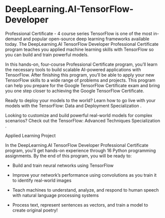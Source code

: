 # DeepLearning.AI-TensorFlow-Developer

Professional Certificate - 4 course series
TensorFlow is one of the most in-demand and popular open-source deep learning frameworks available today. The DeepLearning.AI TensorFlow Developer Professional Certificate program teaches you applied machine learning skills with TensorFlow so you can build and train powerful models. 

In this hands-on, four-course Professional Certificate program, you’ll learn the necessary tools to build scalable AI-powered applications with TensorFlow. After finishing this program, you’ll be able to apply your new TensorFlow skills to a wide range of problems and projects. This program can help you prepare for the 
Google TensorFlow Certificate exam
 and bring you one step closer to achieving the Google TensorFlow Certificate.


Ready to deploy your models to the world? Learn how to go live with your models with the 
TensorFlow: Data and Deployment Specialization
.

Looking to customize and build powerful real-world models for complex scenarios? Check out the 
TensorFlow: Advanced Techniques Specialization
. 

Applied Learning Project

In the DeepLearning.AI TensorFlow Developer Professional Certificate program, you'll get hands-on experience through 16 Python programming assignments. By the end of this program, you will be ready to: 

- Build and train neural networks using TensorFlow

- Improve your network’s performance using convolutions as you train it to identify real-world images

- Teach machines to understand, analyze, and respond to human speech with natural language processing systems

- Process text, represent sentences as vectors, and train a model to create original poetry!
